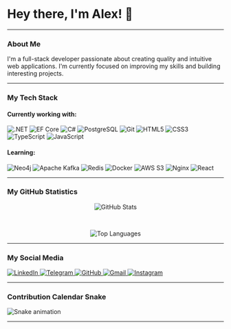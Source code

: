 
# Hey there, I'm Alex! 👋
---

### About Me

I'm a full-stack developer passionate about creating quality and intuitive web applications. I'm currently focused on improving my skills and building interesting projects.

---

### My Tech Stack

#### Currently working with:
<p>
            <img src="https://img.shields.io/badge/.NET-512BD4?style=for-the-badge&logo=dotnet&logoColor=white" alt=".NET" />
            <img src="https://img.shields.io/badge/-EF%20Core-512BD4?style=for-the-badge&logo=dot-net&logoColor=white" alt="EF Core" />
            <img src="https://img.shields.io/badge/-C%23-239120?style=for-the-badge&logo=c-sharp&logoColor=white" alt="C#" />
            <img src="https://img.shields.io/badge/-PostgreSQL-336791?style=for-the-badge&logo=postgresql&logoColor=white" alt="PostgreSQL" />
            <img src="https://img.shields.io/badge/-Git-F05032?style=for-the-badge&logo=git&logoColor=white" alt="Git" />
            <img src="https://img.shields.io/badge/-HTML5-E34F26?style=for-the-badge&logo=html5&logoColor=white" alt="HTML5" />
            <img src="https://img.shields.io/badge/-CSS3-1572B6?style=for-the-badge&logo=css3&logoColor=white" alt="CSS3" />
            <img src="https://img.shields.io/badge/-TypeScript-3178C6?style=for-the-badge&logo=typescript&logoColor=white" alt="TypeScript" />
            <img src="https://img.shields.io/badge/-JavaScript-F7DF1E?style=for-the-badge&logo=javascript&logoColor=black" alt="JavaScript" />
  </p>

#### Learning:
<p>
              <img src="https://img.shields.io/badge/-Neo4j-4581B8?style=for-the-badge&logo=neo4j&logoColor=white" alt="Neo4j" />
      <img src="https://img.shields.io/badge/-Apache%20Kafka-231F20?style=for-the-badge&logo=kafka&logoColor=white" alt="Apache Kafka" />
            <img src="https://img.shields.io/badge/-Redis-DC382D?style=for-the-badge&logo=redis&logoColor=white" alt="Redis" />
            <img src="https://img.shields.io/badge/-Docker-2496ED?style=for-the-badge&logo=docker&logoColor=white" alt="Docker" />
            <img src="https://img.shields.io/badge/-AWS%20S3-569A31?style=for-the-badge&logo=amazonaws&logoColor=white" alt="AWS S3" />
            <img src="https://img.shields.io/badge/-Nginx-009639?style=for-the-badge&logo=nginx&logoColor=white" alt="Nginx" />
            <img src="https://img.shields.io/badge/-React-61DAFB?style=for-the-badge&logo=react&logoColor=black" alt="React" />
            
  </p>

---

### My GitHub Statistics

<p align="center">
  <img src="https://github-readme-stats.vercel.app/api?username=AlexHryshniakov&show_icons=true&theme=radical&hide_border=true" alt="GitHub Stats" />
</p>

<br/>
<p align="center">
  <img src="https://github-readme-stats.vercel.app/api/top-langs/?username=AlexHryshniakov&layout=compact&theme=radical&hide_border=true" alt="Top Languages" />
</p>

---
### My Social Media

<p>
  <a href="https://www.linkedin.com/in/your-linkedin-profile">
    <img src="https://img.shields.io/badge/LinkedIn-0077B5?style=for-the-badge&logo=linkedin&logoColor=white" alt="LinkedIn" />
  </a>
  <a href="https://t.me/your_telegram_profile">
    <img src="https://img.shields.io/badge/Telegram-2CA5E0?style=for-the-badge&logo=telegram&logoColor=white" alt="Telegram" />
  </a>
            <a href="https://github.com/ваше-имя-профиля">
  <img src="https://img.shields.io/badge/GitHub-100000?style=for-the-badge&logo=github&logoColor=white" alt="GitHub" />
</a>
            <a href="mailto:ваша-почта@example.com">
  <img src="https://img.shields.io/badge/Gmail-D14836?style=for-the-badge&logo=gmail&logoColor=white" alt="Gmail" />
</a>
            <a href="https://www.instagram.com/ваш-профиль-instagram">
  <img src="https://img.shields.io/badge/Instagram-E4405F?style=for-the-badge&logo=instagram&logoColor=white" alt="Instagram" />
</a>
</p>

---

### Contribution Calendar Snake

![Snake animation](https://github.com/AlexHryshniakov/AlexHryshniakov/blob/output/github-contribution-grid-snake.svg)

---
